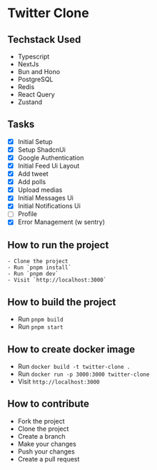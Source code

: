 # Twitter Clone
## Techstack Used

- Typescript
- NextJs
- Bun and Hono
- PostgreSQL
- Redis
- React Query
- Zustand

## Tasks

- [x] Initial Setup
- [x] Setup ShadcnUi
- [x] Google Authentication
- [x] Initial Feed Ui Layout
- [x] Add tweet
- [x] Add polls
- [x] Upload medias
- [x] Initial Messages Ui
- [x] Initial Notifications Ui
- [ ] Profile
- [x] Error Management (w sentry)
  
## How to run the project
    - Clone the project
    - Run `pnpm install`
    - Run `pnpm dev`
    - Visit `http://localhost:3000`

## How to build the project
- Run `pnpm build`
- Run `pnpm start`

## How to create docker image
- Run `docker build -t twitter-clone .`
- Run `docker run -p 3000:3000 twitter-clone`
- Visit `http://localhost:3000`

## How to contribute
- Fork the project
- Clone the project
- Create a branch
- Make your changes
- Push your changes
- Create a pull request